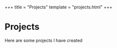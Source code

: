 +++
title = "Projects"
template = "projects.html"
+++

# Projects

Here are some projects I have created
